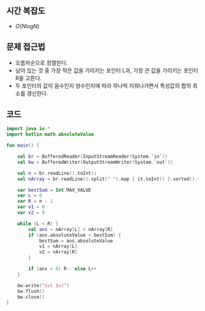 ## 시간 복잡도
 - $O(NlogN)$


## 문제 접근법
 - 오름차순으로 정렬한다.
 - 남아 있는 것 중 가장 작은 값을 가리키는 포인터 L과, 가장 큰 값을 가리키는 포인터 R을 고른다. 
 - 두 포인터의 값이 음수인지 양수인지에 따라 하나씩 지워나가면서 특성값의 합의 최소를 갱신한다.

## 코드

```kotlin
import java.io.*
import kotlin.math.absoluteValue

fun main() {

    val br = BufferedReader(InputStreamReader(System.`in`))
    val bw = BufferedWriter(OutputStreamWriter(System.`out`))

    val n = br.readLine().toInt()
    val nArray = br.readLine().split(" ").map { it.toInt() }.sorted().toIntArray()

    var bestSum = Int.MAX_VALUE
    var L = 0
    var R = n - 1
    var v1 = 0
    var v2 = 0

    while (L < R) {
        val ans = nArray[L] + nArray[R]
        if (ans.absoluteValue < bestSum) {
            bestSum = ans.absoluteValue
            v1 = nArray[L]
            v2 = nArray[R]
        }

        if (ans > 0) R-- else L++
    }

    bw.write("$v1 $v2")
    bw.flush()
    bw.close()
}
```